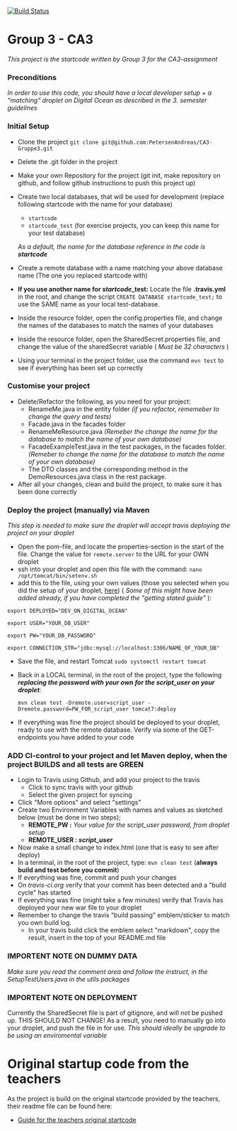 [![Build Status](https://travis-ci.com/PetersenAndreas/3SemExamBack.svg?branch=master)](https://travis-ci.com/PetersenAndreas/3SemExamBack)

# Group 3 - CA3
*This project is the startcode written by Group 3 for the CA3-assignment*

### Preconditions
*In order to use this code, you should have a local developer setup + a "matching" droplet on Digital Ocean as described in the 3. semester guidelines* 

### Initial Setup
 - Clone the project `git clone git@github.com:PetersenAndreas/CA3-Gruppe3.git`
 - Delete the .git folder in the project
 - Make your own Repository for the project (git init, make repository on github, and follow github instructions to push this project up)
 - Create two local databases, that will be used for development (replace following startcode with the name for your database)
   - `startcode`
   - `startcode_test` (for exercise projects, you can keep this name for your test database)
   
   *As a default, the name for the database reference in the code is **startcode***
 - Create a remote database with a name matching your above database name (The one you replaced startcode with)
 - **If you use another name for *startcode*_test:** Locate the file **.travis.yml** in the root, and change the script `CREATE DATABASE startcode_test;` to use the SAME name as your local test-database.
 - Inside the resource folder, open the config.properties file, and change the names of the databases to match the names of your databases
 - Inside the resource folder, open the SharedSecret.properties file, and change the value of the sharedSecret variable ( *Must be 32 characters* )
 - Using your terminal in the project folder, use the command `mvn test` to see if everything has been set up correctly
 
 ### Customise your project
 - Delete/Refactor the following, as you need for your project:
   - RenameMe.java in the entity folder *(if you refactor, rememeber to change the query and tests)*
   - Facade.java in the facades folder
   - RenameMeResource.java *(Remeber the change the name for the database to match the name of your own database)*
   - FacadeExampleTest.java in the test packages, in the facades folder. *(Remeber to change the name for the database to match the name of your own database)*
   - The DTO classes and the corresponding method in the DemoResources.java class in the rest package.
 - After all your changes, clean and build the project, to make sure it has been done correctly

### Deploy the project (manually) via Maven
*This step is needed to make sure the droplet will accept travis deploying the project on your droplet*
- Open the pom-file, and locate the properties-section in the start of the file. Change the value for `remote.server` to the URL for your OWN droplet
- ssh into your droplet and open this file with the command: `nano /opt/tomcat/bin/setenv.sh`
- add this to the file, using your own values (those you selected when you did the setup of your droplet,  [here](https://docs.google.com/document/d/1POXowHvFNSTL6C-QOlivkSnL_iF1ogsLGFRTckbBdt8/edit#heading=h.11opjunivufy))
( *Some of this might have been added already, if you have completed the "getting stated guide"* ):

`export DEPLOYED="DEV_ON_DIGITAL_OCEAN"`

`export USER="YOUR_DB_USER"`

`export PW="YOUR_DB_PASSWORD"`

`export CONNECTION_STR="jdbc:mysql://localhost:3306/NAME_OF_YOUR_DB"`

- Save the file, and restart Tomcat `sudo systemctl restart tomcat`
- Back in a LOCAL terminal, in the root of the project, type the following ***replacing the password with your own for the script_user on your droplet***:

  `mvn clean test -Dremote.user=script_user -Dremote.password=PW_FOR_script_user tomcat7:deploy`
- If everything was fine the project should be deployed to your droplet, ready to use with the remote database. Verify via some of the GET-endpoints you have added to your code

### ADD CI-control to your project and let Maven deploy, when the project BUILDS and all tests are GREEN
- Login to Travis using Github, and add your project to the travis
  - Click to sync travis with your github
  - Select the given project for syncing
- Click "More options" and select "settings"
- Create two Environment Variables with names and values as sketched below (must be done in two steps);
   - **REMOTE_PW :** *Your value for the script_user password, from droplet setup*
   - **REMOTE_USER : *script_user***
 - Now make a small change to index.html (one that is easy to see after deploy)
 - In a terminal, in the root of the project, type: `mvn clean test` (**always build and test before you commit**)
 - If everything was fine, commit and push your changes
 - On *travis-ci.org* verify that your commit has been detected and a "build cycle" has started
 - If everything was fine (might take a few minutes) verify that Travis has deployed your new war file to your droplet
 - Remember to change the travis "build passing" emblem/sticker to match you own build log.
   - In your travis build click the emblem select "markdown", copy the result, insert in the top of your README.md file

### IMPORTENT NOTE ON DUMMY DATA
 *Make sure you read the comment area and follow the instruct, in the SetupTestUsers.java in the utils packages*
 
### IMPORTENT NOTE ON DEPLOYMENT
 Currently the SharedSecret file is part of gitignore, and will not be pushed up. THIS SHOULD NOT CHANGE!
 As a result, you need to manually go into your droplet, and push the file in for use.
 *This should ideally be upgrade to be using an enviromental variable*

# Original startup code from the teachers

As the project is build on the original startcode provided by the teachers, their readme file can be found here: 
 - [Guide for the teachers original startcode](README_teacher_startcode_guide.md)

